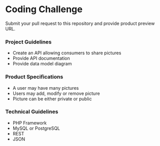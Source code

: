 # Coding Challenge
Submit your pull request to this repository and provide product preview URL.

### Project Guidelines
* Create an API allowing consumers to share pictures
* Provide API documentation
* Provide data model diagram

### Product Specifications
* A user may have many pictures
* Users may add, modify or remove picture
* Picture can be either private or public

### Technical Guidelines
* PHP Framework
* MySQL or PostgreSQL
* REST
* JSON
